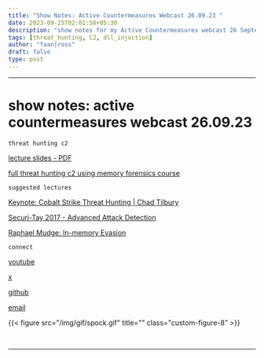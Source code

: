 ```yaml
---
title: "Show Notes: Active Countermeasures Webcast 26.09.23 "
date: 2023-09-25T02:01:58+05:30
description: "show notes for my Active Countermeasures webcast 26 September 2023."
tags: [threat_hunting, C2, dll_injection]
author: "faan|ross"
draft: false
type: post
---
```


*** 

# show notes: active countermeasures webcast 26.09.23

`threat hunting c2`

[lecture slides - PDF](https://drive.google.com/file/d/1dLqFZJKht7YaE-Rsfw-WCAWSIVQJLkoc/view?usp=drive_link)

[full threat hunting c2 using memory forensics course](https://www.faanross.com/posts/course01/)

`suggested lectures`

[Keynote: Cobalt Strike Threat Hunting | Chad Tilbury](https://www.youtube.com/watch?v=borfuQGrB8g)

[Securi-Tay 2017 - Advanced Attack Detection](https://www.youtube.com/watch?v=ihElrBBJQo8)

[Raphael Mudge: In-memory Evasion](https://www.youtube.com/watch?v=lz2ARbZ_5tE)

`connect`

[youtube](https://www.youtube.com/channel/UCtwchzdOYHiXai5BxXPiHMg)

[x](https://twitter.com/faanross)

[github](https://github.com/faanross)

[email](mailto:moi@faanross.com)

{{< figure src="/img/gif/spock.gif" title="" class="custom-figure-8" >}}

&nbsp; 

***
















